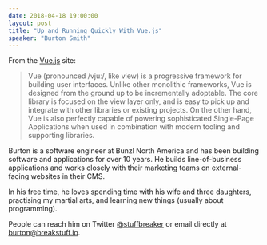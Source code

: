 ```yaml
---
date: 2018-04-18 19:00:00
layout: post
title: "Up and Running Quickly With Vue.js"
speaker: "Burton Smith"
---
```


From the [Vue.js](https://vuejs.org/) site:

> Vue (pronounced /vjuː/, like view) is a progressive framework for building user interfaces. Unlike other monolithic frameworks, Vue is designed from the ground up to be incrementally adoptable. The core library is focused on the view layer only, and is easy to pick up and integrate with other libraries or existing projects. On the other hand, Vue is also perfectly capable of powering sophisticated Single-Page Applications when used in combination with modern tooling and supporting libraries.

Burton is a software engineer at Bunzl North America and has been building software and applications for over 10 years. He builds line-of-business applications and works closely with their marketing teams on external-facing websites in their CMS.

In his free time, he loves spending time with his wife and three daughters, practising my martial arts, and learning new things (usually about programming).

People can reach him on Twitter [@stuffbreaker](https://twitter.com/stuffbreaker) or email directly at [burton@breakstuff.io](mailto:burton@breakstuff.io).